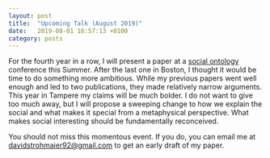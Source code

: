 ```yaml
---
layout: post
title:  "Upcoming Talk (August 2019)"
date:   2019-08-01 16:57:13 +0100
category: posts
---
```


For the fourth year in a row, I will present a paper at a [social ontology](https://isosonline.org/SO2019) conference this Summer. After the last one in Boston, I thought it would be time to do something more ambitious. While my previous papers went well enough and led to two publications, they made relatively narrow arguments. This year in Tampere my claims will be much bolder. I do not want to give too much away, but I will propose a sweeping change to how we explain the social and what makes it special from a metaphysical perspective. What makes social interesting should be fundamentally reconceived.

You should not miss this momentous event. If you do, you can email me at davidstrohmaier92@gmail.com to get an early draft of my paper.




